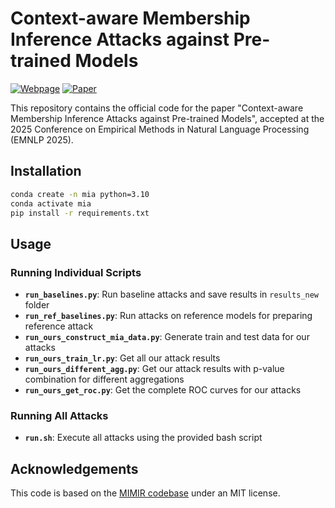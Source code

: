 # Context-aware Membership Inference Attacks against Pre-trained Models
[![Webpage](https://img.shields.io/badge/🌐-Webpage-blue)](URL_TO_BE_PROVIDED) [![Paper](https://img.shields.io/badge/📄-Paper-red)](URL_TO_BE_PROVIDED)

This repository contains the official code for the paper "Context-aware Membership Inference Attacks against Pre-trained Models", accepted at the 2025 Conference on Empirical Methods in Natural Language Processing (EMNLP 2025).


## Installation

```bash
conda create -n mia python=3.10
conda activate mia
pip install -r requirements.txt
```

## Usage

### Running Individual Scripts

- **`run_baselines.py`**: Run baseline attacks and save results in `results_new` folder
- **`run_ref_baselines.py`**: Run attacks on reference models for preparing reference attack
- **`run_ours_construct_mia_data.py`**: Generate train and test data for our attacks
- **`run_ours_train_lr.py`**: Get all our attack results
- **`run_ours_different_agg.py`**: Get our attack results with p-value combination for different aggregations
- **`run_ours_get_roc.py`**: Get the complete ROC curves for our attacks

### Running All Attacks

- **`run.sh`**: Execute all attacks using the provided bash script

## Acknowledgements

This code is based on the [MIMIR codebase](https://github.com/grafana/mimir) under an MIT license. 